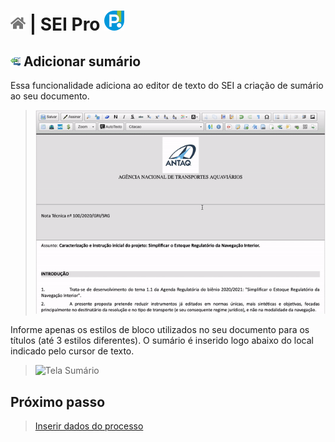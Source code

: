 # [![Home](../img/home.png)](../) |  SEI Pro ![Icone](../img/icon-32.png)

## ![SEI Pro Sumário](/img/icon-sumario.png) Adicionar sumário

Essa funcionalidade adiciona ao editor de texto do SEI a criação de sumário ao seu documento.

> ![Tela Sumário](../img/tela-sumario.gif) 

Informe apenas os estilos de bloco utilizados no seu documento para os títulos (até 3 estilos diferentes). O sumário é inserido logo abaixo do local indicado pelo cursor de texto.

> ![Tela Sumário](../img/tela-sumario2.gif) 

## Próximo passo

> [Inserir dados do processo](./DADOSPROCESSO.md)
